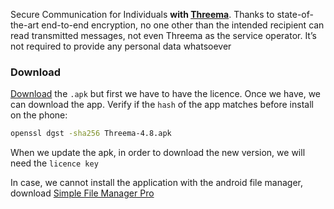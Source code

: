 Secure Communication for Individuals **with [Threema](https://threema.ch/en)**. Thanks to state-of-the-art end-to-end encryption, no one other than the intended recipient can read transmitted messages, not even Threema as the service operator. It’s not required to provide any personal data whatsoever
### Download
[Download](https://shop.threema.ch/download) the `.apk` but first we have to have the licence. Once we have, we can download the app. Verify if the `hash` of the app matches before install on the phone:
```bash
openssl dgst -sha256 Threema-4.8.apk
```
When we update the apk, in order to download the new version, we will need the `licence key`

In case, we cannot install the application with the android file manager, download [Simple File Manager Pro](https://www.simplemobiletools.com/filemanager)